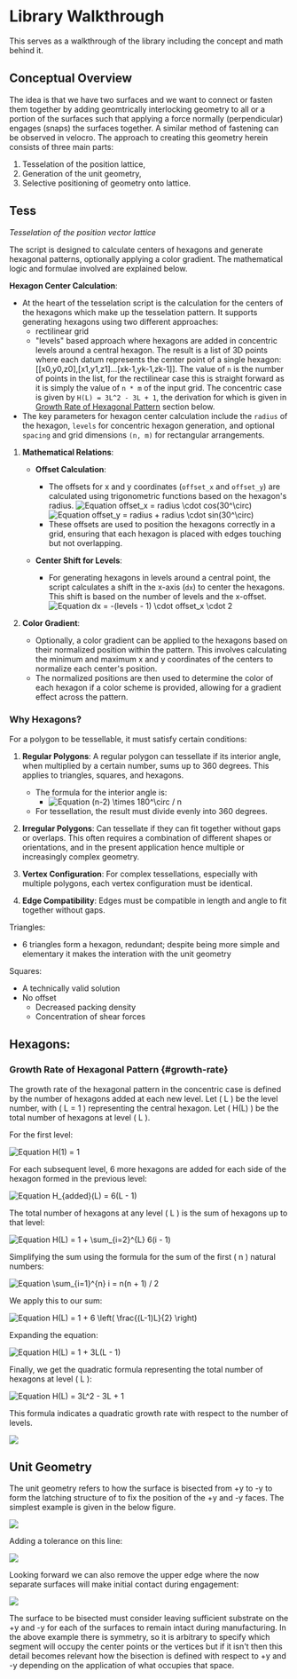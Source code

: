 # Library Walkthrough
This serves as a walkthrough of the library including the concept and math behind it.

## Conceptual Overview
The idea is that we have two surfaces and we want to connect or fasten them together by adding geomtrically interlocking geometry to all or a portion of the surfaces such that applying a force normally (perpendicular) engages (snaps) the surfaces together. A similar method of fastening can be observed in velocro. The approach to creating this geometry herein consists of three main parts:
1. Tesselation of the position lattice,
2. Generation of the unit geometry,
3. Selective positioning of geometry onto lattice.

## Tess
*Tesselation of the position vector lattice*

The script is designed to calculate centers of hexagons and generate hexagonal patterns, optionally applying a color gradient. The mathematical logic and formulae involved are explained below.

**Hexagon Center Calculation**:
   - At the heart of the tesselation script is the calculation for the centers of the hexagons which make up the tesselation pattern. It supports generating hexagons using two different approaches:
     - rectilinear grid  
     - "levels" based approach where hexagons are added in concentric levels around a central hexagon.
The result is a list of 3D points where each datum represents the center point of a single hexagon: [[x0,y0,z0],[x1,y1,z1]...[xk-1,yk-1,zk-1]]. The value of `n` is the number of points in the list, for the rectilinear case this is straight forward as it is simply the value of `n * m` of the input grid. The concentric case is given by `H(L) = 3L^2 - 3L + 1`, the derivation for which is given in [Growth Rate of Hexagonal Pattern](#growth-rate) section below.
   - The key parameters for hexagon center calculation include the `radius` of the hexagon, `levels` for concentric hexagon generation, and optional `spacing` and grid dimensions `(n, m)` for rectangular arrangements.

1. **Mathematical Relations**:
   - **Offset Calculation**:
     - The offsets for x and y coordinates (`offset_x` and `offset_y`) are calculated using trigonometric functions based on the hexagon's radius.
       ![Equation offset_x = radius \cdot cos(30^\circ)](https://latex.codecogs.com/svg.image?\inline&space;\LARGE&space;\bg{white}{\color{White}offset_x&space;=&space;radius&space;\cdot&space;cos(30^\circ)})
       ![Equation offset_y = radius + radius \cdot sin(30^\circ)](https://latex.codecogs.com/svg.image?\inline&space;\LARGE&space;\bg{white}{\color{White}offset_y&space;=&space;radius&space;&plus;&space;radius&space;\cdot&space;sin(30^\circ)})
     - These offsets are used to position the hexagons correctly in a grid, ensuring that each hexagon is placed with edges touching but not overlapping.

   - **Center Shift for Levels**:
     - For generating hexagons in levels around a central point, the script calculates a shift in the x-axis (`dx`) to center the hexagons. This shift is based on the number of levels and the x-offset.
       ![Equation dx = -(levels - 1) \cdot offset_x \cdot 2](https://latex.codecogs.com/svg.image?\inline&space;\LARGE&space;\bg{white}{\color{White}dx&space;=&space;-(levels&space;-&space;1)&space;\cdot&space;offset_x&space;\cdot&space;2})


2. **Color Gradient**:
   - Optionally, a color gradient can be applied to the hexagons based on their normalized position within the pattern. This involves calculating the minimum and maximum x and y coordinates of the centers to normalize each center's position.
   - The normalized positions are then used to determine the color of each hexagon if a color scheme is provided, allowing for a gradient effect across the pattern.

### Why Hexagons?
For a polygon to be tessellable, it must satisfy certain conditions:

1. **Regular Polygons**: A regular polygon can tessellate if its interior angle, when multiplied by a certain number, sums up to 360 degrees. This applies to triangles, squares, and hexagons.

   - The formula for the interior angle is: 
     - ![Equation (n-2) \times 180^\circ / n](https://latex.codecogs.com/svg.image?\inline&space;\LARGE&space;\bg{white}{\color{White}(n-2)&space;\times&space;180^\circ&space;/&space;n})
   - For tessellation, the result must divide evenly into 360 degrees.

2. **Irregular Polygons**: Can tessellate if they can fit together without gaps or overlaps. This often requires a combination of different shapes or orientations, and in the present application hence multiple or increasingly complex geometry.

3. **Vertex Configuration**: For complex tessellations, especially with multiple polygons, each vertex configuration must be identical.

4. **Edge Compatibility**: Edges must be compatible in length and angle to fit together without gaps.


Triangles:
- 6 triangles form a hexagon, redundant; despite being more simple and elementary it makes the interation with the unit geometry

Squares:
- A technically valid solution
- No offset
  - Decreased packing density
  - Concentration of shear forces

Hexagons:
- 

### Growth Rate of Hexagonal Pattern {#growth-rate}

The growth rate of the hexagonal pattern in the concentric case is defined by the number of hexagons added at each new level. Let \( L \) be the level number, with \( L = 1 \) representing the central hexagon. Let \( H(L) \) be the total number of hexagons at level \( L \).

For the first level:

![Equation H(1) = 1](https://latex.codecogs.com/svg.image?\inline&space;\LARGE&space;\bg{white}{\color{White}H(1)&space;=&space;1})

For each subsequent level, 6 more hexagons are added for each side of the hexagon formed in the previous level:

![Equation H_{added}(L) = 6(L - 1)](https://latex.codecogs.com/svg.image?\inline&space;\LARGE&space;\bg{white}{\color{White}H_{\text{added}}(L)&space;=&space;6(L&space;-&space;1)})

The total number of hexagons at any level \( L \) is the sum of hexagons up to that level:

![Equation H(L) = 1 + \sum_{i=2}^{L} 6(i - 1)](https://latex.codecogs.com/svg.image?\inline&space;\LARGE&space;\bg{white}{\color{White}H(L)&space;=&space;1&space;&plus;&space;\sum_{i=2}^{L}&space;6(i&space;-&space;1)})

Simplifying the sum using the formula for the sum of the first \( n \) natural numbers:

![Equation \sum_{i=1}^{n} i = n(n + 1) / 2](https://latex.codecogs.com/svg.image?\inline&space;\LARGE&space;\bg{white}{\color{White}\sum_{i=1}^{n}&space;i&space;=&space;\frac{n(n&space;&plus;&space;1)}{2}})

We apply this to our sum:

![Equation H(L) = 1 + 6 \left( \frac{(L-1)L}{2} \right)](https://latex.codecogs.com/svg.image?\inline&space;\LARGE&space;\bg{white}{\color{White}H(L)&space;=&space;1&space;&plus;&space;6&space;\left(&space;\frac{(L-1)L}{2}&space;\right)})

Expanding the equation:

![Equation H(L) = 1 + 3L(L - 1)](https://latex.codecogs.com/svg.image?\inline&space;\LARGE&space;\bg{white}{\color{White}H(L)&space;=&space;1&space;&plus;&space;3L(L&space;-&space;1)})

Finally, we get the quadratic formula representing the total number of hexagons at level \( L \):

![Equation H(L) = 3L^2 - 3L + 1](https://latex.codecogs.com/svg.image?\inline&space;\LARGE&space;\bg{white}{\color{White}H(L)&space;=&space;3L^2&space;-&space;3L&space;&plus;&space;1})

This formula indicates a quadratic growth rate with respect to the number of levels.

![](hexagons_3levels.png)

## Unit Geometry

The unit geometry refers to how the surface is bisected from +y to -y to form the latching structure of to fix the position of the +y and -y faces. The simplest example is given in the below figure.

![](unit1.png)

Adding a tolerance on this line:

![](unit2.png)

Looking forward we can also remove the upper edge where the now separate surfaces will make initial contact during engagement:

![](unit3.png)


The surface to be bisected must consider leaving sufficient substrate on the +y and -y for each of the surfaces to remain intact during manufacturing. In the above example there is symmetry, so it is arbitrary to specify which segment will occupy the center points or the vertices but if it isn't then this detail becomes relevant how the bisection is defined with respect to +y and -y depending on the application of what occupies that space.